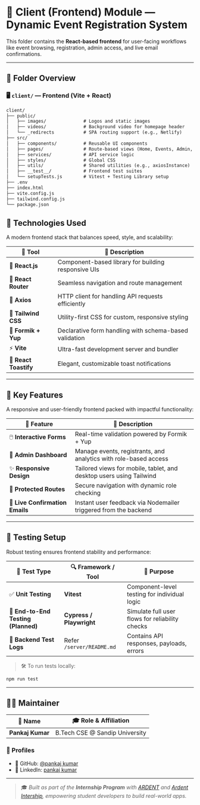 # 🎨 Client (Frontend) Module — Dynamic Event Registration System

This folder contains the **React-based frontend** for user-facing workflows like event browsing, registration, admin access, and live email confirmations.

---

## 📁 Folder Overview

### 🖥️ `client/` — Frontend (Vite + React)

```txt
client/
├── public/
│   ├── images/              # Logos and static images
│   ├── videos/              # Background video for homepage header
│   └── _redirects           # SPA routing support (e.g., Netlify)
├── src/
│   ├── components/          # Reusable UI components
│   ├── pages/               # Route-based views (Home, Events, Admin, etc.)
│   ├── services/            # API service logic
│   ├── styles/              # Global CSS
│   ├── utils/               # Shared utilities (e.g., axiosInstance)
│   ├── __test__/            # Frontend test suites
│   └── setupTests.js        # Vitest + Testing Library setup
├── .env
├── index.html
├── vite.config.js
├── tailwind.config.js
└── package.json
```

## 🚀 Technologies Used

A modern frontend stack that balances speed, style, and scalability:

| 🔧 **Tool**           | 📄 **Description**                                    |
|----------------------|--------------------------------------------------------|
| 🎯 **React.js**       | Component-based library for building responsive UIs   |
| 🧭 **React Router**   | Seamless navigation and route management               |
| 🔌 **Axios**          | HTTP client for handling API requests efficiently      |
| 🎨 **Tailwind CSS**   | Utility-first CSS for custom, responsive styling       |
| 📝 **Formik + Yup**   | Declarative form handling with schema-based validation |
| ⚡ **Vite**           | Ultra-fast development server and bundler             |
| 🔔 **React Toastify** | Elegant, customizable toast notifications              |

---

## 🧩 Key Features

A responsive and user-friendly frontend packed with impactful functionality:

| 🌟 **Feature**                                              | 🧾 **Description**                                                     |
|-------------------------------------------------------------|------------------------------------------------------------------------|
| 🖱️ **Interactive Forms**                                    | Real-time validation powered by Formik + Yup                          |
| 🔐 **Admin Dashboard**                                      | Manage events, registrants, and analytics with role-based access      |
| ✨ **Responsive Design**                                     | Tailored views for mobile, tablet, and desktop users using Tailwind   |
| 🧭 **Protected Routes**                                      | Secure navigation with dynamic role checking                          |
| 📧 **Live Confirmation Emails**                              | Instant user feedback via Nodemailer triggered from the backend       |

---

## 🧪 Testing Setup

Robust testing ensures frontend stability and performance:

| 🧪 **Test Type**                     | 🔍 **Framework / Tool**           | 📝 **Purpose**                                  |
|-------------------------------------|----------------------------------|-------------------------------------------------|
| ✅ **Unit Testing**                  | **Vitest**                       | Component-level testing for individual logic    |
| 🧭 **End-to-End Testing (Planned)** | **Cypress / Playwright**         | Simulate full user flows for reliability checks |
| 📑 **Backend Test Logs**            | Refer `/server/README.md`        | Contains API responses, payloads, errors        |

> 🛠 To run tests locally:

```bash
npm run test
```
---

## 👨‍💻 Maintainer

| 👤 Name                       | 🎓 Role & Affiliation                  |
|------------------------------|----------------------------------------|
| **Pankaj Kumar**        | B.Tech CSE @ Sandip University         |

### 🔗 Profiles

- 💼 GitHub: [@pankaj kumar](https://github.com/pankaj-kumar069/)  
- 💼 LinkedIn: [pankaj kumar](https://www.linkedin.com/in/pankajkumar069/)

---

> 🎓 _Built as part of the **Internship Program** with [ARDENT](https://www.ardentcollaborations.com/quick-enroll ) and [Ardent Intership](https://www.ardentcollaborations.com/quick-enroll), empowering student developers to build real-world apps._
